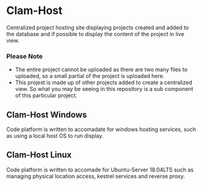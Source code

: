 # Clam-Host
Centralized project hosting site displaying projects created and added to the database and if possible to display the content of the project in live view.

### Please Note
- The entire project cannot be uploaded as there are two many files to uploaded, so a small partial of the project is uploaded here.
- This projest is made up of other projects added to create a centralized view. So what you may be seeing in this repository is a sub component of this particular project.

## Clam-Host Windows
Code platform is written to accomadate for windows hosting services, such as using a local host OS to run display.

## Clam-Host Linux
Code platform is written to accomade for Ubuntu-Server 18.04LTS such as managing physical location access, kestrel services and reverse proxy.
